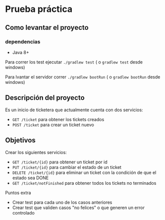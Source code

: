 # Prueba práctica

## Como levantar el proyecto
### dependencias

* Java 8+

Para correr los test ejecutar `./gradlew test` ( o `gradlew test` desde windows)

Para lvantar el servidor correr `./gradlew bootRun` ( o `gradlew bootRun` desde windows)

## Descripción del proyecto

Es un inicio de ticketera que actualmente cuenta con dos servicios:

* `GET /ticket` para obtener los tickets creados
* `POST /ticket` para crear un ticket nuevo

## Objetivos

Crear los siguientes servicios:

* `GET /ticket/{id}` para obtener un ticket por id
* `PUT /ticket/{id}` para cambiar el estado de un ticket
* `DELETE /ticket/{id}` para eliminar un ticket con la condición de que el estado sea DONE
* `GET /ticket/notFinished` para obtener todos los tickets no terminados

Puntos extra

* Crear test para cada uno de los casos anteriores
* Crear test que validen casos "no felices" o que generen un error controlado






